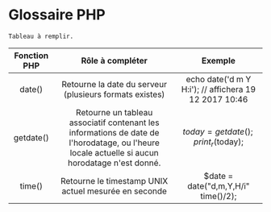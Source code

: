 # Glossaire PHP


`Tableau à remplir.`

| Fonction PHP | Rôle à compléter| Exemple |
|:------------:|:---------------:|:-------:|
|date()        |Retourne la date du serveur (plusieurs formats existes) |echo date('d m Y H:i'); // affichera 19 12 2017 10:46|
|getdate()     |Retourne un tableau associatif contenant les informations de date de l'horodatage, ou l'heure locale actuelle si aucun horodatage n'est donné.| $today = getdate(); print_r($today);|
|time()        | Retourne le timestamp UNIX actuel mesurée en seconde|$date = date("d,m,Y,H/i" time()/2);|
